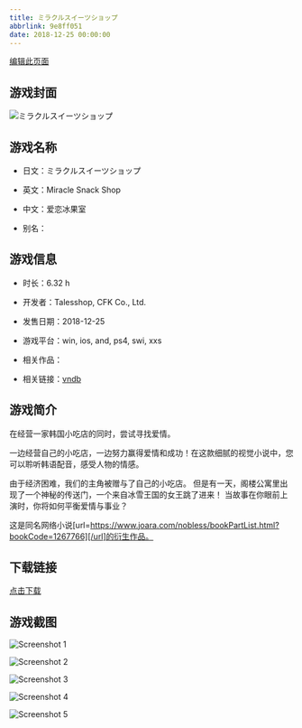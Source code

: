 ```yaml
---
title: ミラクルスイーツショップ
abbrlink: 9e8ff051
date: 2018-12-25 00:00:00
---
```

[编辑此页面](https://github.com/ACG-3/ADV3-source/blob/main/source/_posts/%E3%83%9F%E3%83%A9%E3%82%AF%E3%83%AB%E3%82%B9%E3%82%A4%E3%83%BC%E3%83%84%E3%82%B7%E3%83%A7%E3%83%83%E3%83%97.md)

## 游戏封面

![ミラクルスイーツショップ](https://pan.timero.xyz/d/onedrive/img_lib_001/%E3%83%9F%E3%83%A9%E3%82%AF%E3%83%AB%E3%82%B9%E3%82%A4%E3%83%BC%E3%83%84%E3%82%B7%E3%83%A7%E3%83%83%E3%83%97_cover.avif)


## 游戏名称

- 日文：ミラクルスイーツショップ
- 英文：Miracle Snack Shop
- 中文：爱恋冰果室

- 别名：


## 游戏信息

- 时长：6.32 h
- 开发者：Talesshop, CFK Co., Ltd.
- 发售日期：2018-12-25
- 游戏平台：win, ios, and, ps4, swi, xxs
- 相关作品：

- 相关链接：[vndb](https://vndb.org/v24866)


## 游戏简介

在经营一家韩国小吃店的同时，尝试寻找爱情。

一边经营自己的小吃店，一边努力赢得爱情和成功！在这款细腻的视觉小说中，您可以聆听韩语配音，感受人物的情感。

由于经济困难，我们的主角被赠与了自己的小吃店。
但是有一天，阁楼公寓里出现了一个神秘的传送门，一个来自冰雪王国的女王跳了进来！
当故事在你眼前上演时，你将如何平衡爱情与事业？



这是同名网络小说[url=https://www.joara.com/nobless/bookPartList.html?bookCode=1267766][/url]的衍生作品。


## 下载链接

[点击下载](https://pan.timero.xyz/onedrive/adv_lib_001/%E3%83%9F%E3%83%A9%E3%82%AF%E3%83%AB%E3%82%B9%E3%82%A4%E3%83%BC%E3%83%84%E3%82%B7%E3%83%A7%E3%83%83%E3%83%97)


## 游戏截图


![Screenshot 1](https://pan.timero.xyz/d/onedrive/img_lib_001/%E3%83%9F%E3%83%A9%E3%82%AF%E3%83%AB%E3%82%B9%E3%82%A4%E3%83%BC%E3%83%84%E3%82%B7%E3%83%A7%E3%83%83%E3%83%97_Screenshot_1.avif)

![Screenshot 2](https://pan.timero.xyz/d/onedrive/img_lib_001/%E3%83%9F%E3%83%A9%E3%82%AF%E3%83%AB%E3%82%B9%E3%82%A4%E3%83%BC%E3%83%84%E3%82%B7%E3%83%A7%E3%83%83%E3%83%97_Screenshot_2.avif)

![Screenshot 3](https://pan.timero.xyz/d/onedrive/img_lib_001/%E3%83%9F%E3%83%A9%E3%82%AF%E3%83%AB%E3%82%B9%E3%82%A4%E3%83%BC%E3%83%84%E3%82%B7%E3%83%A7%E3%83%83%E3%83%97_Screenshot_3.avif)

![Screenshot 4](https://pan.timero.xyz/d/onedrive/img_lib_001/%E3%83%9F%E3%83%A9%E3%82%AF%E3%83%AB%E3%82%B9%E3%82%A4%E3%83%BC%E3%83%84%E3%82%B7%E3%83%A7%E3%83%83%E3%83%97_Screenshot_4.avif)

![Screenshot 5](https://pan.timero.xyz/d/onedrive/img_lib_001/%E3%83%9F%E3%83%A9%E3%82%AF%E3%83%AB%E3%82%B9%E3%82%A4%E3%83%BC%E3%83%84%E3%82%B7%E3%83%A7%E3%83%83%E3%83%97_Screenshot_5.avif)

